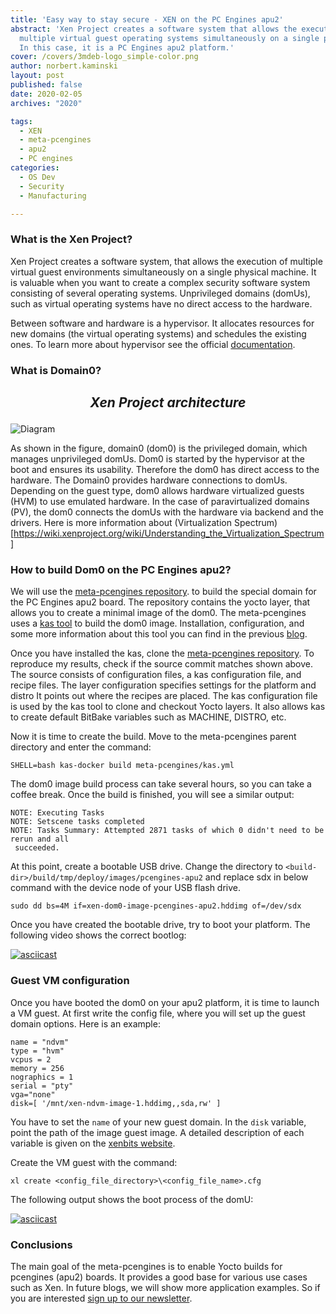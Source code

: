 ```yaml
---
title: 'Easy way to stay secure - XEN on the PC Engines apu2'
abstract: 'Xen Project creates a software system that allows the execution of
  multiple virtual guest operating systems simultaneously on a single physical machine.
  In this case, it is a PC Engines apu2 platform.'
cover: /covers/3mdeb-logo_simple-color.png
author: norbert.kaminski
layout: post
published: false
date: 2020-02-05
archives: "2020"

tags:
  - XEN
  - meta-pcengines
  - apu2
  - PC engines
categories:
  - OS Dev
  - Security
  - Manufacturing

---
```

### What is the Xen Project?

Xen Project creates a software system, that allows the execution of multiple
virtual guest environments simultaneously on a single physical machine.
It is valuable when you want to create a complex security software system
consisting of several operating systems. Unprivileged domains
(domUs), such as virtual operating systems have no direct access to the
hardware.

Between software and hardware is a hypervisor. It allocates resources for
new domains (the virtual operating systems) and schedules the existing ones.
To learn more about hypervisor see the official
[documentation](https://wiki.xenproject.org/wiki/Hypervisor).

### What is Domain0?

<i>
    <h2>
      <p align=center>Xen Project architecture </p>
    </h2>
</i>

![Diagram](https://cloud.3mdeb.com/index.php/s/HNmc8yqbcCQzCje/preview)

As shown in the figure, domain0 (dom0) is the privileged domain, which manages
unprivileged domUs. Dom0 is started by the hypervisor at the boot and
ensures its usability. Therefore the dom0 has direct access to the
hardware. The Domain0 provides hardware connections to domUs. Depending on the
guest type, dom0 allows hardware virtualized guests (HVM) to use emulated
hardware. In the case of paravirtualized domains (PV), the dom0 connects
the domUs with the hardware via backend and the drivers. Here is more
information about (Virtualization Spectrum)[https://wiki.xenproject.org/wiki/Understanding_the_Virtualization_Spectrum]

### How to build Dom0 on the PC Engines apu2?

We will use the [meta-pcengines repository](https://github.com/3mdeb/meta-pcengines/tree/c4ee98ab390b073807173584107c09f49ac1e390).
to build the special domain for the PC Engines apu2 board.
The repository contains the yocto layer, that allows you to create a
minimal image of the dom0. The meta-pcengines uses a
[kas tool](https://kas.readthedocs.io/en/1.0/) to build the dom0 image.
Installation, configuration, and some more information about this tool
you can find in the previous [blog](https://blog.3mdeb.com/2019/2019-02-07-kas/).

Once you have installed the kas, clone the
[meta-pcengines repository](https://github.com/3mdeb/meta-pcengines/tree/c4ee98ab390b073807173584107c09f49ac1e390).
To reproduce my results, check if the source commit matches shown above.
The source consists of configuration files, a kas configuration file,
and recipe files. The layer configuration specifies settings for the platform
and distro It points out where the recipes are placed. The kas configuration
file is used by the kas tool to clone and checkout Yocto layers. It also
allows kas to create default BitBake variables such as MACHINE, DISTRO, etc.

Now it is time to create the build. Move to the meta-pcengines parent directory
and enter the command:

```
SHELL=bash kas-docker build meta-pcengines/kas.yml
```

The dom0 image build process can take several hours, so you can take a coffee
break. Once the build is finished, you will see a similar output:

```
NOTE: Executing Tasks
NOTE: Setscene tasks completed
NOTE: Tasks Summary: Attempted 2871 tasks of which 0 didn't need to be rerun and all
 succeeded.
```

At this point, create a bootable USB drive. Change the directory to
`<build-dir>/build/tmp/deploy/images/pcengines-apu2` and replace sdx in below
command with the device node of your USB flash drive.

```
sudo dd bs=4M if=xen-dom0-image-pcengines-apu2.hddimg of=/dev/sdx
```

Once you have created the bootable drive, try to boot your platform.
The following video shows the correct bootlog:

[![asciicast](https://asciinema.org/a/Tr4hhF9sBKC0C9YO5GkwHUrcJ.svg)](https://asciinema.org/a/Tr4hhF9sBKC0C9YO5GkwHUrcJ?t=16)

### Guest VM configuration

Once you have booted the dom0 on your apu2 platform, it is time to launch a VM
guest. At first write the config file, where you will set up the guest domain
options. Here is an example:

```
name = "ndvm"
type = "hvm"
vcpus = 2
memory = 256
nographics = 1
serial = "pty"
vga="none"
disk=[ '/mnt/xen-ndvm-image-1.hddimg,,sda,rw' ]
```

You have to set the `name` of your new guest domain. In the `disk` variable,
point the path of the image guest image. A detailed description of each variable
is given on the [xenbits website](https://xenbits.xen.org/docs/unstable/man/xl.cfg.5.html).

Create the VM guest with the command:

```
xl create <config_file_directory>\<config_file_name>.cfg
```

The following output shows the boot process of the domU:

[![asciicast](https://asciinema.org/a/aQfr4P7HneRxkzIN42iHFX3Sd.svg)](https://asciinema.org/a/aQfr4P7HneRxkzIN42iHFX3Sd?t=10)

### Conclusions

The main goal of the meta-pcengines is to enable Yocto builds for pcengines
(apu2) boards. It provides a good base for various use cases such as Xen.
In future blogs, we will show more application examples.
So if you are interested [sign up to our newsletter](http://eepurl.com/gfoekD).
